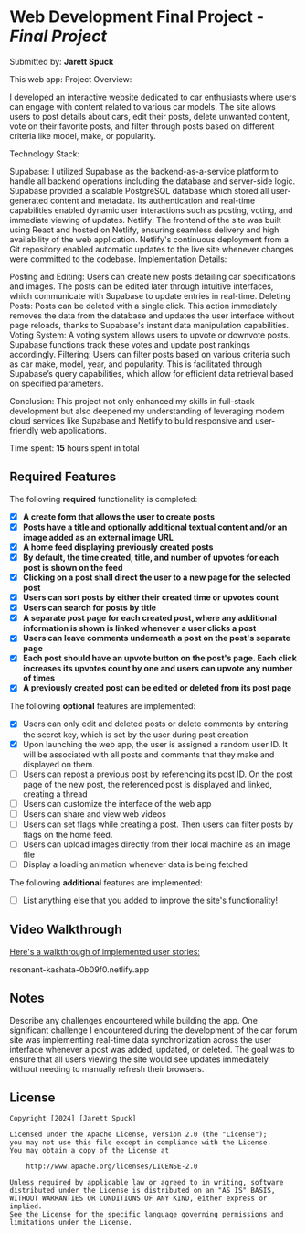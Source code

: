 # Web Development Final Project - *Final Project*

Submitted by: **Jarett Spuck**

This web app: Project Overview:

I developed an interactive website dedicated to car enthusiasts where users can engage with content related to various car models. The site allows users to post details about cars, edit their posts, delete unwanted content, vote on their favorite posts, and filter through posts based on different criteria like model, make, or popularity.

Technology Stack:

Supabase: I utilized Supabase as the backend-as-a-service platform to handle all backend operations including the database and server-side logic. Supabase provided a scalable PostgreSQL database which stored all user-generated content and metadata. Its authentication and real-time capabilities enabled dynamic user interactions such as posting, voting, and immediate viewing of updates.
Netlify: The frontend of the site was built using React and hosted on Netlify, ensuring seamless delivery and high availability of the web application. Netlify's continuous deployment from a Git repository enabled automatic updates to the live site whenever changes were committed to the codebase.
Implementation Details:

Posting and Editing: Users can create new posts detailing car specifications and images. The posts can be edited later through intuitive interfaces, which communicate with Supabase to update entries in real-time.
Deleting Posts: Posts can be deleted with a single click. This action immediately removes the data from the database and updates the user interface without page reloads, thanks to Supabase's instant data manipulation capabilities.
Voting System: A voting system allows users to upvote or downvote posts. Supabase functions track these votes and update post rankings accordingly.
Filtering: Users can filter posts based on various criteria such as car make, model, year, and popularity. This is facilitated through Supabase’s query capabilities, which allow for efficient data retrieval based on specified parameters.

Conclusion: This project not only enhanced my skills in full-stack development but also deepened my understanding of leveraging modern cloud services like Supabase and Netlify to build responsive and user-friendly web applications.

Time spent: **15** hours spent in total

## Required Features

The following **required** functionality is completed:

- [x] **A create form that allows the user to create posts**
- [x] **Posts have a title and optionally additional textual content and/or an image added as an external image URL**
- [x] **A home feed displaying previously created posts**
- [x] **By default, the time created, title, and number of upvotes for each post is shown on the feed**
- [x] **Clicking on a post shall direct the user to a new page for the selected post**
- [x] **Users can sort posts by either their created time or upvotes count**
- [x] **Users can search for posts by title**
- [x] **A separate post page for each created post, where any additional information is shown is linked whenever a user clicks a post**
- [x] **Users can leave comments underneath a post on the post's separate page**
- [x] **Each post should have an upvote button on the post's page. Each click increases its upvotes count by one and users can upvote any number of times**
- [x] **A previously created post can be edited or deleted from its post page**

The following **optional** features are implemented:

- [x] Users can only edit and deleted posts or delete comments by entering the secret key, which is set by the user during post creation
- [x] Upon launching the web app, the user is assigned a random user ID. It will be associated with all posts and comments that they make and displayed on them.
- [ ] Users can repost a previous post by referencing its post ID. On the post page of the new post, the referenced post is displayed and linked, creating a thread
- [ ] Users can customize the interface of the web app
- [ ] Users can share and view web videos
- [ ] Users can set flags while creating a post. Then users can filter posts by flags on the home feed.
- [ ] Users can upload images directly from their local machine as an image file
- [ ] Display a loading animation whenever data is being fetched

The following **additional** features are implemented:

* [ ] List anything else that you added to improve the site's functionality!

## Video Walkthrough

[Here's a walkthrough of implemented user stories:](https://drive.google.com/file/d/1MF3jkvdF-bAEFGWsMYTgdMRoFgPXpMW9/view?usp=sharing)






resonant-kashata-0b09f0.netlify.app

## Notes

Describe any challenges encountered while building the app.
One significant challenge I encountered during the development of the car forum site was implementing real-time data synchronization across the user interface whenever a post was added, updated, or deleted. The goal was to ensure that all users viewing the site would see updates immediately without needing to manually refresh their browsers.

## License

    Copyright [2024] [Jarett Spuck]

    Licensed under the Apache License, Version 2.0 (the "License");
    you may not use this file except in compliance with the License.
    You may obtain a copy of the License at

        http://www.apache.org/licenses/LICENSE-2.0

    Unless required by applicable law or agreed to in writing, software
    distributed under the License is distributed on an "AS IS" BASIS,
    WITHOUT WARRANTIES OR CONDITIONS OF ANY KIND, either express or implied.
    See the License for the specific language governing permissions and
    limitations under the License.
